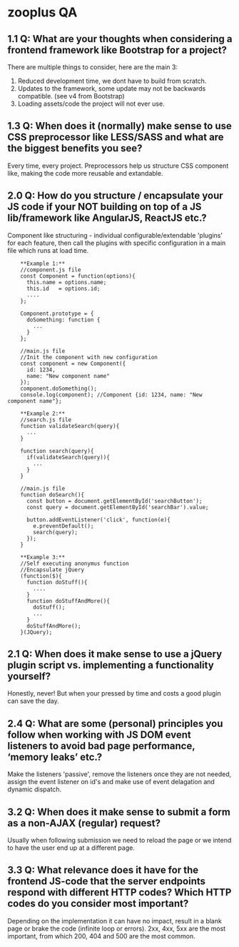 # zooplus QA


## 1.1 Q: What are your thoughts when considering a frontend framework like Bootstrap for a project? 
There are multiple things to consider, here are the main 3: 
1. Reduced development time, we dont have to build from scratch.
2. Updates to the framework, some update may not be backwards compatible. (see v4 from Bootstrap)
3. Loading assets/code the project will not ever use.

## 1.3 Q: When does it (normally) make sense to use CSS preprocessor like LESS/SASS and what are the biggest benefits you see? 
Every time, every project. Preprocessors help us structure CSS component like, making the code more reusable and extandable.

## 2.0 Q: How do you structure / encapsulate your JS code if your NOT building on top of a JS lib/framework like AngularJS, ReactJS etc.?
Component like structuring - individual configurable/extendable 'plugins' for each feature, then call the plugins with specific configuration in a main file which runs at load time.

        **Example 1:**
        //component.js file
        const Component = function(options){
          this.name = options.name;
          this.id   = options.id;
          ....
        };

        Component.prototype = {
          doSomething: function {
            ...
          }
        };

        //main.js file
        //Init the component with new configuration
        const component = new Component({
          id: 1234,
          name: "New component name"
        });
        component.doSomething();
        console.log(component); //Component {id: 1234, name: "New component name"};

        **Example 2:**
        //search.js file
        function validateSearch(query){
          ...
        }

        function search(query){
          if(validateSearch(query)){
            ...
          }
        } 
        
        //main.js file
        function doSearch(){
          const button = document.getElementById('searchButton');
          const query = document.getElementById('searchBar').value;

          button.addEventListener('click', function(e){
            e.preventDefault();
            search(query);
          });
        }

        **Example 3:**
        //Self executing anonymus function
        //Encapsulate jQuery
        (function($){
          function doStuff(){
            ....
          }
          function doStuffAndMore(){
            doStuff();
            ...
          }
          doStuffAndMore();
        }(JQuery);


## 2.1 Q: When does it make sense to use a jQuery plugin script vs. implementing a functionality yourself? 
Honestly, never! But when your pressed by time and costs a good plugin can save the day.


## 2.4 Q: What are some (personal) principles you follow when working with JS DOM event listeners to avoid bad page performance, ‘memory leaks’ etc.? 
Make the listeners 'passive', remove the listeners once they are not needed, assign the event listener on id's and make use of event delagation and dynamic dispatch. 


## 3.2 Q: When does it make sense to submit a form as a non-AJAX (regular) request?
Usually when following submission we need to reload the page or we intend to have the user end up at a different page.


## 3.3 Q: What relevance does it have for the frontend JS-code that the server endpoints respond with different HTTP codes? Which HTTP codes do you consider most important? 
Depending on the implementation it can have no impact, result in a blank page or brake the code (infinite loop or errors). 2xx, 4xx, 5xx are the most important, from which 200, 404 and 500 are the most common.


